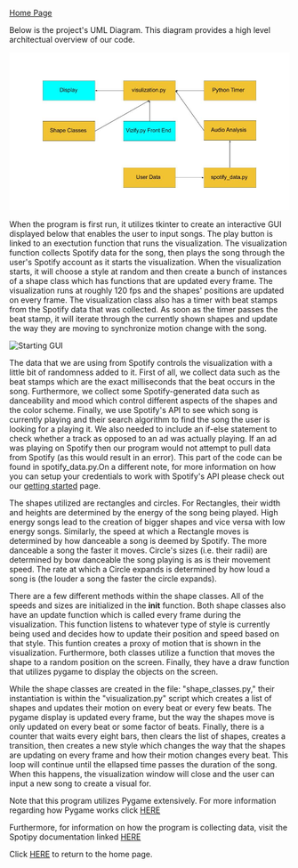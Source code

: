 [Home Page](index.md)

Below is the project's UML Diagram.  This diagram provides a high level architectual overview of our code.

![UML_Diagram](https://github.com/sd19spring/Audio-Visualization/blob/master/docs/images/UML.jpg)

When the program is first run, it utilizes tkinter to create an interactive GUI displayed below that enables the user to input songs. The play button is linked to an exectution function that runs the visualization. The visualization function collects Spotify data for the song, then plays the song through the user's Spotify account as it starts the visualization. When the visualization starts, it will choose a style at random and then create a bunch of instances of a shape class which has functions that are updated every frame. The visualization runs at roughly 120 fps and the shapes' positions are updated on every frame. The visualization class also has a timer with beat stamps from the Spotify data that was collected. As soon as the timer passes the beat stamp, it will iterate through the currently shown shapes and update the way they are moving to synchronize motion change with the song.

![Starting GUI](images/Vizify_GUI.png)

The data that we are using from Spotify controls the visualization with a little bit of randomness added to it. First of all, we collect data such as the beat stamps which are the exact milliseconds that the beat occurs in the song. Furthermore, we collect some Spotify-generated data such as danceability and mood which control different aspects of the shapes and the color scheme. Finally, we use Spotify's API to see which song is currently playing and their search algorithm to find the song the user is looking for a playing it. We also needed to include an if-else statement to check whether a track as opposed to an ad was actually playing.  If an ad was playing on Spotify then our program would not attempt to pull data from Spotify (as this would result in an error).  This part of the code can be found in spotify_data.py.On a different note, for more information on how you can setup your credentials to work with Spotify's API please check out our [getting started](starting.md) page.  

The shapes utilized are rectangles and circles. For Rectangles, their width and heights are determined by the energy of the song being played.  High energy songs lead to the creation of bigger shapes and vice versa with low energy songs.  Similarly, the speed at which a Rectangle moves is determined by how danceable a song is deemed by Spotify.  The more danceable a song the faster it moves.  Circle's sizes (i.e. their radii) are determined by bow danceable the song playing is as is their movement speed.  The rate at which a Circle expands is determined by how loud a song is (the louder a song the faster the circle expands).

There are a few different methods within the shape classes. All of the speeds and sizes are initialized in the __init__ function. Both shape classes also have an update function which is called every frame during the visualization. This function listens to whatever type of style is currently being used and decides how to update their position and speed based on that style. This funtion creates a proxy of motion that is shown in the visualization. Furthermore, both classes utilize a function that moves the shape to a random position on the screen. Finally, they have a draw function that utilizes pygame to display the objects on the screen. 

While the shape classes are created in the file: "shape_classes.py," their instantiation is within the "visualization.py" script which creates a list of shapes and updates their motion on every beat or every few beats. The pygame display is updated every frame, but the way the shapes move is only updated on every beat or some factor of beats. Finally, there is a counter that waits every eight bars, then clears the list of shapes, creates a transition, then creates a new style which changes the way that the shapes are updating on every frame and how their motion changes every beat. This loop will continue until the ellapsed time passes the duration of the song. When this happens, the visualization window will close and the user can input a new song to create a visual for.

Note that this program utilizes Pygame extensively. For more information regarding how Pygame works click [HERE](https://www.pygame.org/docs/)

Furthermore, for information on how the program is collecting data, visit the Spotipy documentation linked [HERE](https://spotipy.readthedocs.io/en/latest/)

Click [HERE](index.md) to return to the home page.
